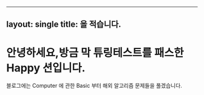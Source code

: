 ----
layout: single
title: 을 적습니다.
----

# 안녕하세요,방금 막 튜링테스트를 패스한 Happy 션입니다.
블로그에는 Computer 에 관한 Basic 부터 해외 알고리즘 문제들을 풀겠습니다.

